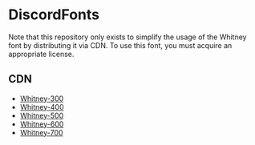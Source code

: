 # DiscordFonts

Note that this repository only exists to simplify the usage of the Whitney font by distributing it via CDN.
To use this font, you must acquire an appropriate license.

## CDN

- [Whitney-300](https://cdn.jsdelivr.net/gh/Tyrrrz/DiscordFonts@master/whitney-300.woff)
- [Whitney-400](https://cdn.jsdelivr.net/gh/Tyrrrz/DiscordFonts@master/whitney-400.woff)
- [Whitney-500](https://cdn.jsdelivr.net/gh/Tyrrrz/DiscordFonts@master/whitney-500.woff)
- [Whitney-600](https://cdn.jsdelivr.net/gh/Tyrrrz/DiscordFonts@master/whitney-600.woff)
- [Whitney-700](https://cdn.jsdelivr.net/gh/Tyrrrz/DiscordFonts@master/whitney-700.woff)
